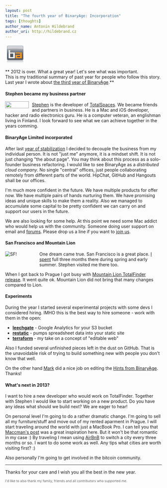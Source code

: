 ```yaml
---
layout: post
title: "The fourth year of BinaryAge: Incorporation"
tags: [thoughts]
author_name: Antonin Hildebrand
author_uri: http://hildebrand.cz
---
```


<img src="/shared/img/icons/binaryage-badge-64.png" class="intro-icon"/>

** 2012 is over. What a great year! Let's see what was important.<br>This is my traditional summary of past year for people who follow this story.<br>Last year I wrote about [the third year of BinaryAge](http://blog.binaryage.com/the-third-year-of-binaryage).**

#### Stephen became my business partner

<img src="/images/stephen.png" style="width:70px;float:left; margin-top: -2px; margin-right: 10px; padding:2px; border:1px #999 solid;"/> [Stephen](https://twitter.com/sdsykes) is the developer of [TotalSpaces](http://totalspaces.binaryage.com). We became friends and partners in business. He is a Mac and iOS developer, hacker and radio electronics guru. He is a computer veteran, an englishman living in Finland. I look forward to see what we can achieve together in the years comming.

#### BinaryAge Limited incorporated

After last [year of stabilization](http://blog.binaryage.com/the-third-year-of-binaryage) I decided to decouple the business from my individual person. It is not "just me" anymore, it is a mindset shift. It is not just changing "the about page". You may think about this process as a solo-founder business refactoring. I would like to see BinaryAge as a _distributed cloud company_. No single "central" offices, just people collaborating remotely from different parts of the world. HipChat, GitHub and Hangouts shall be our offices.

I'm much more confident in the future. We have multiple products for offer now. We have multiple pairs of hands nurturing them. We have promising ideas and unique skills to make them a reality. Also we managed to accumulate some capital to be pretty confident we can carry on and support our users in the future.

We are also looking for some help. At this point we need some Mac addict who would help us with the community. Someone doing user support on email and [forums](https://getsatisfaction.com/binaryage). Please drop us a line if you want to [join us](mailto:antonin@binaryage.com).

#### San Francisco and Mountain Lion

<img style="width:100px; float: left; margin-right: 10px; margin-bottom:20px " class="clear blog-image-full-border" src="/images/vvsf.jpg" title="SF!">

One dream came true. San Francisco is a great place. [I spent]() full three months there during spring and early summer. Stephen visited me there too.

When I got back to Prague I got busy with [Mountain Lion TotalFinder release](http://blog.binaryage.com/totalfinder-runs-with-mountain-lions). It went quite ok. Mountain Lion did not bring that many changes compared to Lion.

#### Experiments

During the year I started several experimental projects with some devs I considered hiring. IMHO this is the best way to hire someone - work with them in the open:

   * **[leechgate](https://github.com/binaryage/leechgate)** - Google Analytics for your S3 bucket
   * **[restatic](http://restatic.binaryage.com)** - pumps spreadsheet data into your static site
   * **[terraform](https://github.com/darwin/terraform)** - my take on a concept of "editable web"

Also I funded several unfinished pieces left in the dust on GitHub. That is the unavoidable risk of trying to build something new with people you don't know that well.

On the other hand [Mark](http://markmiyashita.com) did a nice job on editing the [Hints from BinaryAge](http://hints.binaryage.com). Thanks!

#### What's next in 2013?

I want to hire a new developer who would work on TotalFinder. Together with Stephen I would like to start working on a new product. Do you have any ideas what should we build next? We are eager to hear!

On personal level I'm going to do a rather dramatic change. I'm going to sell all my furniture/stuff and move out of my rented aparment in Prague. I will start traveling around the world with just a MacBook Pro. I can tell you that [Maccman's post](http://alexmaccaw.com/posts/how_to_travel_around_the_world) was a great inspiration here. But it won't be that romantic in my case :) By traveling I mean using [AirBnB](http://airbnb.com) to switch a city every three months or so. I want to do some work as well. Any tips what cities are worth visiting first? :)

Also personally I'm going to get involved in the bitcoin community.

---

Thanks for your care and I wish you all the best in the new year.

<div style="font-size: 8pt; color: #666">I'd like to also thank my family, friends and all contributors who supported me.</div>